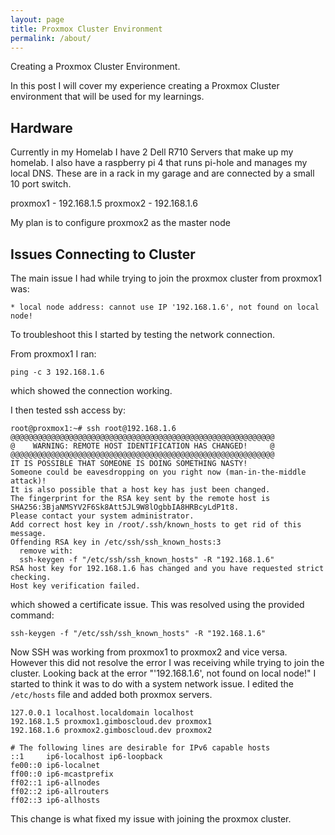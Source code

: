 ```yaml
---
layout: page
title: Proxmox Cluster Environment
permalink: /about/
---
```


Creating a Proxmox Cluster Environment.

In this post I will cover my experience creating a Proxmox Cluster environment that will be used for my learnings.

## Hardware

Currently in my Homelab I have 2 Dell R710 Servers that make up my homelab.
I also have a raspberry pi 4 that runs pi-hole and manages my local DNS.
These are in a rack in my garage and are connected by a small 10 port switch.

proxmox1 - 192.168.1.5
proxmox2 - 192.168.1.6

My plan is to configure proxmox2 as the master node

## Issues Connecting to Cluster

The main issue I had while trying to join the proxmox cluster from proxmox1 was:
```console
* local node address: cannot use IP '192.168.1.6', not found on local node!
```

To troubleshoot this I started by testing the network connection.

From proxmox1 I ran:
```console
ping -c 3 192.168.1.6
```
which showed the connection working.

I then tested ssh access by:
```console
root@proxmox1:~# ssh root@192.168.1.6
@@@@@@@@@@@@@@@@@@@@@@@@@@@@@@@@@@@@@@@@@@@@@@@@@@@@@@@@@@@
@    WARNING: REMOTE HOST IDENTIFICATION HAS CHANGED!     @
@@@@@@@@@@@@@@@@@@@@@@@@@@@@@@@@@@@@@@@@@@@@@@@@@@@@@@@@@@@
IT IS POSSIBLE THAT SOMEONE IS DOING SOMETHING NASTY!
Someone could be eavesdropping on you right now (man-in-the-middle attack)!
It is also possible that a host key has just been changed.
The fingerprint for the RSA key sent by the remote host is
SHA256:3BjaNMSYV2F6Sk8Att5JL9W8lOgbbIA8HRBcyLdP1t8.
Please contact your system administrator.
Add correct host key in /root/.ssh/known_hosts to get rid of this message.
Offending RSA key in /etc/ssh/ssh_known_hosts:3
  remove with:
  ssh-keygen -f "/etc/ssh/ssh_known_hosts" -R "192.168.1.6"
RSA host key for 192.168.1.6 has changed and you have requested strict checking.
Host key verification failed.
```
which showed a certificate issue. This was resolved using the provided command:
```console
ssh-keygen -f "/etc/ssh/ssh_known_hosts" -R "192.168.1.6"
```

Now SSH was working from proxmox1 to proxmox2 and vice versa.
However this did not resolve the error I was receiving while trying to join the cluster.
Looking back at the error "'192.168.1.6', not found on local node!" I started to think it was to do with a system network issue.
I edited the `/etc/hosts` file and added both proxmox servers.

```console
127.0.0.1 localhost.localdomain localhost
192.168.1.5 proxmox1.gimboscloud.dev proxmox1
192.168.1.6 proxmox2.gimboscloud.dev proxmox2

# The following lines are desirable for IPv6 capable hosts
::1     ip6-localhost ip6-loopback
fe00::0 ip6-localnet
ff00::0 ip6-mcastprefix
ff02::1 ip6-allnodes
ff02::2 ip6-allrouters
ff02::3 ip6-allhosts
```

This change is what fixed my issue with joining the proxmox cluster.